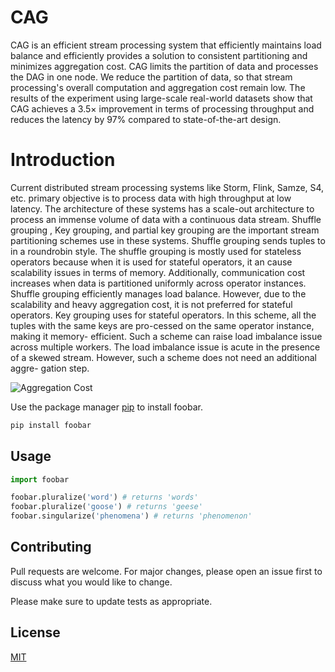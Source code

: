 # CAG
CAG is an efficient stream processing system that efficiently maintains load balance and efficiently provides a solution to consistent partitioning and minimizes aggregation cost. CAG limits the partition of data and processes the DAG in one node. We reduce the partition of data, so that stream processing's overall computation and aggregation cost remain low. The results of the experiment using large-scale real-world datasets show that CAG achieves a 3.5× improvement in terms of processing throughput and reduces the latency by 97% compared to state-of-the-art design. 

# Introduction
Current distributed stream processing systems like Storm, Flink, Samze, S4, etc. primary objective is to process data with high throughput at low latency. The architecture of these systems has a scale-out architecture to process an immense volume of data with a continuous data stream. Shuffle grouping , Key grouping, and partial key grouping are the important stream partitioning schemes use in these systems. Shuffle grouping sends tuples to  in a roundrobin style. The shuffle grouping is mostly used for stateless operators because when it is used for stateful operators, it an cause scalability issues in terms of memory. Additionally, communication cost increases when data is partitioned uniformly across operator instances. Shuffle grouping efficiently manages load balance. However, due to the scalability and heavy aggregation cost, it is not preferred for stateful operators. Key grouping uses for stateful operators. In this scheme, all the tuples with the same keys are pro-cessed on the same operator instance, making it memory- efficient. Such a scheme can raise load imbalance issue across multiple workers. The load imbalance issue is acute in the presence of a skewed stream. However, such a scheme does not need an additional aggre- gation step.



![Aggregation Cost](https://github.com/mudassar66/CAG/blob/main/images/aggregation_cost.png?raw=true)


Use the package manager [pip](https://pip.pypa.io/en/stable/) to install foobar.

```bash
pip install foobar
```

## Usage


```python
import foobar

foobar.pluralize('word') # returns 'words'
foobar.pluralize('goose') # returns 'geese'
foobar.singularize('phenomena') # returns 'phenomenon'
```

## Contributing
Pull requests are welcome. For major changes, please open an issue first to discuss what you would like to change.

Please make sure to update tests as appropriate.

## License
[MIT](https://choosealicense.com/licenses/mit/)
